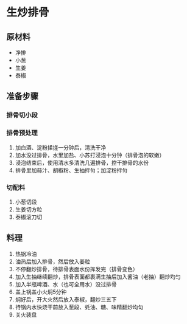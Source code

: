 # 生炒排骨
## 原材料
- 净排
- 小葱
- 生姜
- 泰椒

## 准备步骤
### 排骨切小段
### 排骨预处理
1. 加白酒、淀粉揉搓一分钟后，清洗干净
2. 加水没过排骨，水里加盐、小苏打浸泡十分钟（排骨泡的软嫩）
3. 浸泡结束后，使用清水多清洗几遍排骨，控干排骨的水份
4. 排骨里加蒜汁、胡椒粉、生抽拌匀；加淀粉拌匀

### 切配料
1. 小葱切段
2. 生姜切方粒
3. 泰椒滚刀切

## 料理
1. 热锅冷油
2. 油热后加入排骨，然后放入姜粒
3. 不停翻炒排骨，待排骨表面水份挥发完（排骨变色）
4. 加入生抽继续翻炒，排骨表面都裹满生抽后加入酱油（老抽）翻炒均匀
5. 加入半瓶啤酒、水（也可全用水）没过排骨
6. 盖上锅盖小火焖5分钟
7. 焖好后，开大火然后放入泰椒，翻炒三五下
8. 待锅内水快烧干前放入葱段、蚝油、糖、味精翻炒均匀
9. 关火装盘
